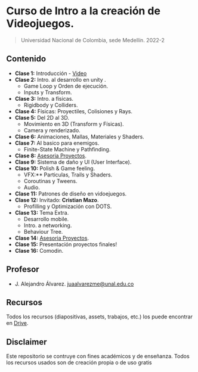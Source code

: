 # Curso de Intro a la creación de Videojuegos.
> Universidad Nacional de Colombia, sede Medellín. 2022-2

## Contenido
- **Clase 1:** Introducción - [Video](https:**//www.youtube.com/watch?v=5G81ZNHyEjE&list=PL-bINtbD4fuPilX5UsATnRpS66ed4fuB4)
- **Clase 2:** Intro. al desarrollo en unity .
	- Game Loop y Orden de ejecución.
	- Inputs y Transform.
- **Clase 3:** Intro. a físicas.
	- Rigidbody y Colliders.
- **Clase 4:** Físicas: Proyectiles, Colisiones y Rays.
- **Clase 5:** Del 2D al 3D.
	- Movimiento en 3D (Transform y Físicas).
	- Camera y renderizado.
- **Clase 6:** Animaciones, Mallas, Materiales y Shaders.
- **Clase 7:** AI basico para enemigos.
	- Finite-State Machine y Pathfinding.
- **Clase 8:** <u>Asesoria Proyectos</u>.
- **Clase 9:** Sistema de daño y UI (User Interface).
- **Clase 10:** Polish & Game feeling.
	- VFX:** Particulas, Trails y Shaders.
	- Coroutinas y Tweens.
	- Audio.
- **Clase 11:** Patrones de diseño en vidoejuegos.
- **Clase 12:** Invitado: **Cristian Mazo**.
	- Profilling y Optimización con DOTS.
- **Clase 13:** Tema Extra.
	- Desarrollo mobile.
	- Intro. a networking.
	- Behaviour Tree.
- **Clase 14:** <u>Asesoria Proyectos</u>.
- **Clase 15:** Presentación proyectos finales!
- **Clase 16:** Comodin.

## Profesor
- J. Alejandro Álvarez. juaalvarezme@unal.edu.co

## Recursos
Todos los recursos (diapositivas, assets, trabajos, etc.) los puede encontrar en [Drive](https://drive.google.com/drive/u/3/folders/15jgDYMw0vqBL88seILhfxZcdDW4PUyGf).

## Disclaimer
Este repositorio se contruye con fines académicos y de enseñanza. 
Todos los recursos usados son de creación propia o de uso gratis